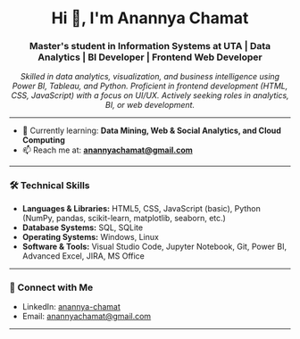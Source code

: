 <h1 align="center">Hi 👋, I'm Anannya Chamat</h1>

<h3 align="center">Master's student in Information Systems at UTA | Data Analytics | BI Developer | Frontend Web Developer</h3>

<p align="center">
  <em>Skilled in data analytics, visualization, and business intelligence using Power BI, Tableau, and Python. Proficient in frontend development (HTML, CSS, JavaScript) with a focus on UI/UX. Actively seeking roles in analytics, BI, or web development.</em>
</p>

---

- 🌱 Currently learning: **Data Mining, Web & Social Analytics, and Cloud Computing**
- 📫 Reach me at: **anannyachamat@gmail.com**

---

### 🛠 Technical Skills

- **Languages & Libraries:** HTML5, CSS, JavaScript (basic), Python (NumPy, pandas, scikit-learn, matplotlib, seaborn, etc.)
- **Database Systems:** SQL, SQLite  
- **Operating Systems:** Windows, Linux  
- **Software & Tools:** Visual Studio Code, Jupyter Notebook, Git, Power BI, Advanced Excel, JIRA, MS Office

---

### 🔗 Connect with Me

- LinkedIn: [anannya-chamat](https://linkedin.com/in/anannya-chamat)  
- Email: [anannyachamat@gmail.com](mailto:anannyachamat@gmail.com)

---
